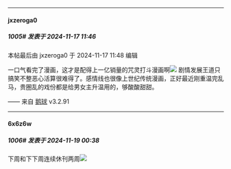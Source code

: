 ﻿
*****

####  jxzeroga0  
##### 1005#       发表于 2024-11-17 11:46

 本帖最后由 jxzeroga0 于 2024-11-17 11:48 编辑 

一口气看完了漫画，这才是配得上一亿销量的咒灵打斗漫画啊<img src="https://static.saraba1st.com/image/smiley/face2017/018.png" referrerpolicy="no-referrer">
剧情发展王道只搞笑不整恶心活算很难得了。感情线也很像上世纪传统漫画，正好最近刚重温完乱马，贵圈乱的戏份都是给男女主升温用的，够酸酸甜甜。

—— 来自 [鹅球](https://www.pgyer.com/GcUxKd4w) v3.2.91


*****

####  6x6z6w  
##### 1006#       发表于 2024-11-19 00:38

下周和下下周连续休刊两周<img src="https://static.saraba1st.com/image/smiley/face2017/124.png" referrerpolicy="no-referrer">


